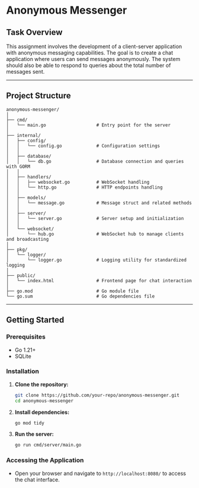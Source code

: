 # Anonymous Messenger 

## Task Overview

This assignment involves the development of a client-server application with anonymous messaging capabilities. The goal is to create a chat application where users can send messages anonymously. The system should also be able to respond to queries about the total number of messages sent.

---

## Project Structure

```
anonymous-messenger/
│
├── cmd/
│   └── main.go                   # Entry point for the server
│
├── internal/
│   ├── config/
│   │   └── config.go             # Configuration settings
│   │
│   ├── database/
│   │   └── db.go                 # Database connection and queries with GORM
│   │
│   ├── handlers/
│   │   ├── websocket.go          # WebSocket handling
│   │   └── http.go               # HTTP endpoints handling
│   │
│   ├── models/
│   │   └── message.go            # Message struct and related methods
│   │
│   ├── server/
│   │   └── server.go             # Server setup and initialization
│   │
│   └── websocket/
│       └── hub.go                # WebSocket hub to manage clients and broadcasting
│
├── pkg/
│   └── logger/
│       └── logger.go             # Logging utility for standardized logging
│
├── public/
│   └── index.html                # Frontend page for chat interaction
│
├── go.mod                        # Go module file
└── go.sum                        # Go dependencies file
```

---

## Getting Started

### Prerequisites

- Go 1.21+
- SQLite

### Installation

1. **Clone the repository:**

   ```bash
   git clone https://github.com/your-repo/anonymous-messenger.git
   cd anonymous-messenger
   ```

2. **Install dependencies:**

   ```bash
   go mod tidy
   ```

3. **Run the server:**

   ```bash
   go run cmd/server/main.go
   ```

### Accessing the Application

- Open your browser and navigate to `http://localhost:8080/` to access the chat interface.
